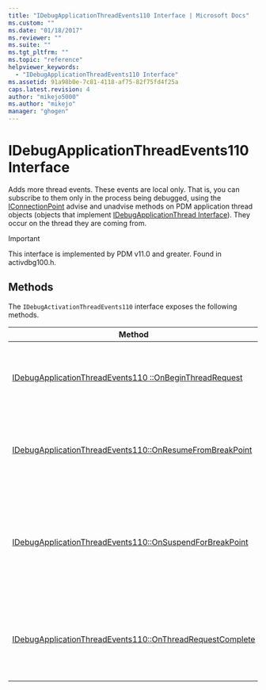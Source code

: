 ```yaml
---
title: "IDebugApplicationThreadEvents110 Interface | Microsoft Docs"
ms.custom: ""
ms.date: "01/18/2017"
ms.reviewer: ""
ms.suite: ""
ms.tgt_pltfrm: ""
ms.topic: "reference"
helpviewer_keywords: 
  - "IDebugApplicationThreadEvents110 Interface"
ms.assetid: 91a98b0e-7c81-4118-af75-82f75fd4f25a
caps.latest.revision: 4
author: "mikejo5000"
ms.author: "mikejo"
manager: "ghogen"
---
```

# IDebugApplicationThreadEvents110 Interface
Adds more thread events. These events are local only. That is, you can subscribe to them only in the process being debugged, using the [IConnectionPoint](/windows/win32/api/ocidl/nn-ocidl-iconnectionpoint) advise and unadvise methods on PDM application thread objects (objects that implement [IDebugApplicationThread Interface](../../winscript/reference/idebugapplicationthread-interface.md)). They occur on the thread they are coming from.  
  
> [!IMPORTANT]
> This interface is implemented by PDM v11.0 and greater. Found in activdbg100.h.  
  
## Methods  
 The `IDebugActivationThreadEvents110` interface exposes the following methods.  
  
|Method|Description|  
|------------|-----------------|  
|[IDebugApplicationThreadEvents110 ::OnBeginThreadRequest](../../winscript/reference/idebugapplicationthreadevents110-onbeginthreadrequest.md)|A call into the thread using the PDM's thread switching has begun.|  
|[IDebugApplicationThreadEvents110::OnResumeFromBreakPoint](../../winscript/reference/idebugapplicationthreadevents110-onresumefrombreakpoint.md)|The thread is resuming from a breakpoint and will be active once again.|  
|[IDebugApplicationThreadEvents110::OnSuspendForBreakPoint](../../winscript/reference/idebugapplicationthreadevents110-onsuspendforbreakpoint.md)|The thread is suspending for a breakpoint and can handle calls that require the thread to be fully suspended.|  
|[IDebugApplicationThreadEvents110::OnThreadRequestComplete](../../winscript/reference/idebugapplicationthreadevents110-onthreadrequestcomplete.md)|A call into the thread using the PDM's thread switching has completed.|